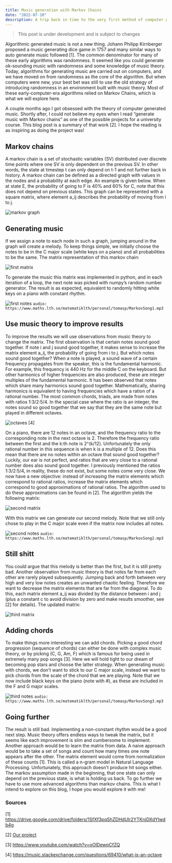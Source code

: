 ```yaml
---
title: Music generation with Markov Chains
date: "2022-07-10"
description: A trip back in time to the very first method of computer generated music.
---
```


> This post is under development and is subject to changes 

Algorithmic generated music is not a new thing. Johann Philipp Kirnberger proposed a music generating dice game in 1757 and many similar ways to auto generate music followed [1]. The common denominator for many of these early algorithms was randomness. It seemed like you could generate ok-sounding music with randomness and some knowledge of music theory. Today, algorithms for generating music are carried out on computers, and we have moved on from randomness as the core of the algorithm. But when computers were new, your best bet was still to use the old strategy of introducing randomness in an environment built with music theory. Most of these early-computer-era algorithms relied on Markov Chains, which is what we will explore here.

A couple months ago I got obsessed with the theory of computer generated music. Shortly after, I could not believe my eyes when I read “generate music with Markov chains” as one of the possible projects for a university course. This blog post is a summary of that work [2]. I hope the reading is as inspiring as doing the project was!

## Markov chains
A markov chain is a set of stochastic variables (SV) distributed over discrete time points where one SV is only dependent on the previous SV. In other words, the state at timestep t can only depend on t-1 and not further back in history. A markov chain can be defined as a directed graph with values in the nodes and a probability at each edge. An example is given below. When at state E, the probability of going to F is 40% and 60% for C, note that this does not depend on previous states. This graph can be represented with a square matrix, where element a_ij describes the probability of moving from i to j.

![markov graph](./images/markov_graph.png)

## Generating music
If we assign a note to each node in such a graph, jumping around in the graph will create a melody. To keep things simple, we initially choose the notes to be in the C major scale (white keys on a piano) and all probabilities to be the same. The matrix representation of this markov chain:

![first matrix](./images/first_matrix.png)

To generate the music this matrix was implemented in python, and in each iteration of a loop, the next note was picked with numpy’s random number generator. The result is as expected, equivalent to randomly hitting white keys on a piano with constant rhythm.


![first notes](./images/first_notes.png)
`audio: https://www.maths.lth.se/matematiklth/personal/tomasp/MarkovSong1.mp3`

## Use music theory to improve results
To improve the results we will use observations from music theory to change the matrix. The first observation is that certain notes sound good together. If note i and j sound good together, it makes sense to increase the matrix element a_ij, the probability of going from i to j. But which notes sound good together? When a note is played, a sound wave of a certain frequency propagates from the speaker, this is the fundamental harmonic. For example, this frequency is 440 Hz for the middle C on the keyboard. But other harmonics of higher frequencies are also produced, these are integer multiples of the fundamental harmonic. It has been observed that notes which share many harmonics sound good together. Mathematically, sharing harmonics is equivalent to having frequencies which have a ration of a rational number. The most common chords, triads, are made from notes with ratios 1:3/2:5/4. In the special case where the ratio is an integer, the notes sound so good together that we say that they are the same note but played in different octaves.

![octaves](./images/octaves.png)
[4]

On a piano, there are 12 notes in an octave, and the frequency ratio to the corresponding note in the next octave is 2. Therefore the frequency ratio between the first and the k:th note is 2^(k/12). Unfortunately the only rational number in this sequence is when k is a multiple of 12. Does this mean that there are no notes within an octave that sound good together? Luckily, our ear is not perfect, and ratios that are very close to a rational number does also sound good together. I previously mentioned the ratios 1:3/2:5/4, in reality, these do not exist, but some notes come very close. We now have a new objective: instead of increasing the matrix elements which correspond to rational ratios, increase the matrix elements which correspond to good approximations of rational ratios. The algorithm used to do these approximations can be found in [2]. The algorithm yields the following matrix:

![second matrix](./images/second_matrix.png)

With this matrix we can generate our second melody. Note that we still only chose to play in the C major scale even if the matrix now includes all notes.

![second notes](./images/second_notes.png)
`audio: https://www.maths.lth.se/matematiklth/personal/tomasp/MarkovSong2.mp3`

## Still shitt
You could argue that this melody is better than the first, but it is still pretty bad. Another observation from music theory is that notes far from each other are rarely played subsequently. Jumping back and forth between very high and very low notes creates an unwanted chaotic feeling. Therefore we want to decrease the matrix elements that are far from the diagonal. To do this, each matrix element a_ij was divided by the distance between i and j (plus a constant c to avoid division by zero and make results smoother, see [2] for details). The updated matrix:

![third matrix](./images/third_matrix.png)

## Adding chords
To make things more interesting we can add chords. Picking a good chord progression (sequence of chords) can either be done with complex music theory, or by picking (C, G, Am, F) which is famous for being used in extremely many pop songs [3]. Here we will hold tight to our dream of becoming pop stars and choose the latter strategy. When generating music with chords, we don't want to stick to our C major scale, instead we want to pick chords from the scale of the chord that we are playing. Note that we now include black keys on the piano (note with #), as these are included in the F and G major scales.

![third notes](./images/third_notes.png)
`audio: https://www.maths.lth.se/matematiklth/personal/tomasp/MarkovSong3.mp3`

## Going further
The result is still bad. Implementing a non-constant rhythm would be a good next step. Music theory offers endless ways to tweak the matrix, but it seems like each improvement is slim and cumbersome to implement. Another approach would be to learn the matrix from data. A naive approach would be to take a set of songs and count how many times one note appears after the other. The matrix element would come from normalization of these counts [1]. This is called a n-gram model in Natural Language Processing. Unfortunately, this approach doesn't produce hit songs either. The markov assumption made in the beginning, that one state can only depend on the previous state, is what is holding us back. To go further we have to use more advanced algorithms than markov chains. This is what I intend to explore on this blog, I hope you would explore it with me!

### Sources
[1] https://drive.google.com/drive/folders/1SfXf3pqShZDHdUlr2YTKnjDXdYlwdb4g

[2] [Our project](./Matkomm_AutoMusik_Projekt.pdf)

[3] https://www.youtube.com/watch?v=oOlDewpCfZQ

[4] https://music.stackexchange.com/questions/69410/what-is-an-octave



